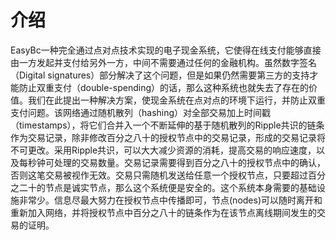 # 介绍

EasyBc一种完全通过点对点技术实现的电子现金系统，它使得在线支付能够直接由一方发起并支付给另外一方，中间不需要通过任何的金融机构。虽然数字签名（Digital signatures）部分解决了这个问题，但是如果仍然需要第三方的支持才能防止双重支付（double-spending）的话，那么这种系统也就失去了存在的价值。我们在此提出一种解决方案，使现金系统在点对点的环境下运行，并防止双重支付问题。该网络通过随机散列（hashing）对全部交易加上时间戳（timestamps），将它们合并入一个不断延伸的基于随机散列的Ripple共识的链条作为交易记录，除非修改百分之八十的授权节点中的交易记录，形成的交易记录将不可更改。采用Ripple共识，可以大大减少资源的消耗，提高交易的响应速度，以及每秒钟可处理的交易数量。交易记录需要得到百分之八十的授权节点中的确认，否则这笔交易被视作无效。交易只需随机发送给任意一个授权节点，只要超过百分之二十的节点是诚实节点，那么这个系统便是安全的。这个系统本身需要的基础设施非常少。信息尽最大努力在授权节点中传播即可，节点(nodes)可以随时离开和重新加入网络，并将授权节点中百分之八十的链条作为在该节点离线期间发生的交易的证明。